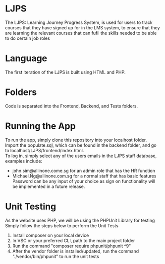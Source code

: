 # LJPS

The LJPS: Learning Journey Progress System, is used for users to track courses that they have signed up for in the LMS system, to ensure that they are learning the relevant courses that can fufil the skills needed to be able to do certain job roles

# Language

The first iteration of the LJPS is built using HTML and PHP. 


# Folders

Code is separated into the Frontend, Backend, and Tests folders. 

# Running the App

To run the app, simply clone this repository into your localhost folder. 
</br>
Import the populate.sql, which can be found in the backend folder, and go to localhost/LJPS/frontend/index.html.
</br>
To log in, simply select any of the users emails in the LJPS staff database, examples include:
- john.sim<span>@</span>allinone.come.sg for an admin role that has the HR function
- Michael.Ng<span>@</span>allinone.com.sg for a normal staff that has basic features
Password can be any input of your choice as sign on functionality will be implemented in a future release.

# Unit Testing
As the website uses PHP, we will be using the PHPUnit Library for testing
</br>
Simply follow the steps below to perform the Unit Tests
1.  Install composer on your local device 
2.  In VSC or your preferred CLI, path to the main project folder
3.  Run the command "composer require phpunit/phpunit ^9"
4.  After the vendor folder is installed/updated, run the command "./vendor/bin/phpunit" to run the unit tests
